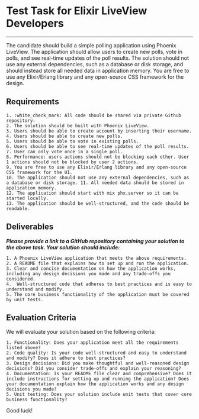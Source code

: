 # Test Task for Elixir LiveView Developers

---------------------------------------------

The candidate should build a simple polling application using Phoenix LiveView. The application should allow users to create new polls, vote in polls, and see real-time updates of the poll results. The solution should not use any external dependencies, such as a database or disk storage, and should instead store all needed data in application memory. You are free to use any Elixir/Erlang library and any open-source CSS framework for the design.

## Requirements

    1. :white_check_mark: All code should be shared via private Github repository.
    2. The solution should be built with Phoenix LiveView.
    3. Users should be able to create account by inserting their username.
    4. Users should be able to create new polls.
    5. Users should be able to vote in existing polls.
    6. Users should be able to see real-time updates of the poll results.
    7. User can only vote once in a single poll.
    8. Performance: users actions should not be blocking each other. User 1 actions should not be blocked by user 2 actions.
    9. You are free to use any Elixir/Erlang library and any open-source CSS framework for the UI.
    10. The application should not use any external dependencies, such as a database or disk storage. 11. All needed data should be stored in application memory.
    12. The application should start with mix phx.server so it can be started locally.
    13. The application should be well-structured, and the code should be readable.

## Deliverables

***Please provide a link to a GitHub repository containing your solution to the above task. Your solution should include:***

    1. A Phoenix LiveView application that meets the above requirements.
    2. A README file that explains how to set up and run the application.
    3. Clear and concise documentation on how the application works, including any design decisions you made and any trade-offs you considered.
    4.  Well-structured code that adheres to best practices and is easy to understand and modify.
    5. The core business functionality of the application must be covered by unit tests.

## Evaluation Criteria

We will evaluate your solution based on the following criteria:

    1. Functionality: Does your application meet all the requirements listed above?
    2. Code quality: Is your code well-structured and easy to understand and modify? Does it adhere to best practices?
    3. Design decisions: Did you make thoughtful and well-reasoned design decisions? Did you consider trade-offs and explain your reasoning?
    4. Documentation: Is your README file clear and comprehensive? Does it include instructions for setting up and running the application? Does your documentation explain how the application works and any design decisions you made?
    5. Unit testing: Does your solution include unit tests that cover core business functionality?
Good luck!